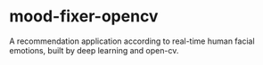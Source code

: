 # mood-fixer-opencv
A recommendation application according to real-time human facial emotions, built by deep learning and open-cv.
